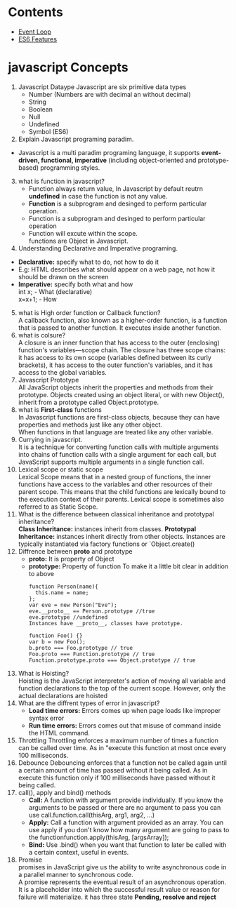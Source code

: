 # Contents
  - [Event Loop](/eventloop.md)
  - [ES6 Features](/es6.md)

# javascript Concepts
1. Javascript Dataype
   Javascript are six primitive data types
    - Number (Numbers are with decimal an without decimal)
    - String
    - Boolean
    - Null
    - Undefined
    - Symbol (ES6)
2. Explain Javascript programing paradim.
  - Javascript is a multi paradim programing language, it supports  **event-driven, functional, imperative**
   (including object-oriented and prototype-based) programming styles.
3. what is function in javascript?
   - Function always return value, In Javascript by default reutrn **undefined** in case the function is not any value.
   - **Function** is a subprogram and desinged to perform particular operation.
   - Function is a subprogram and desinged to perform particular operation
   - Function will excute within the scope.<br>
   functions are Object in Javascript.
4.  Understanding Declarative and Imperative programing.
  - **Declarative:** specify what to do, not how to do it
  -  E.g: HTML describes what should appear on a web page, not how it should be drawn on the screen
  - **Imperative:** specify both what and how\
	    int x; - What (declarative)\
	    x=x+1; - How
5. what is High order function or Callback function?\
   A callback function, also known as a higher-order function, is a function that is passed to another function. It executes inside another function.
6. what is colsure?\
   A closure is an inner function that has access to the outer (enclosing) function's variables—scope chain. The closure has three scope chains: it has access to its own scope (variables defined between its curly brackets), it has access to the outer function's variables, and it has access to the global variables.
7. Javascript Prototype \
   All JavaScript objects inherit the properties and methods from their prototype. Objects created using an object literal, or with new Object(), inherit from a prototype called Object.prototype.
8. what is **First-class** functions\
   In Javascript functions are first-class objects, because they can have properties and methods just like any other object.\
   When functions in that language are treated like any other variable.
9. Currying in javascript.\
   It is a technique for converting function calls with multiple arguments into chains of function calls with a single argument for each call, but JavaScript supports multiple arguments in a single function call. 
10. Lexical scope or static scope\
    Lexical Scope means that in a nested group of functions, the inner functions have access to the variables and other resources of their parent scope. This means that the child functions are lexically bound to the execution context of their parents. Lexical scope is sometimes also referred to as Static Scope.
 11. What is the difference between classical inheritance and prototypal inheritance?\
     **Class Inheritance:** instances inherit from classes.
     **Prototypal Inheritance:** instances inherit directly from other objects. Instances are typically instantiated via factory functions or `Object.create()
12. Diffrence between __proto__ and  prototype
    - **__proto__:** It is property of Object
    - **prototype:** Property of function
      To make it a little bit clear in addition to above
      ```To make it a little bit clear in addition to above great answers:
      function Person(name){
        this.name = name;
      }; 
      var eve = new Person("Eve");
      eve.__proto__ == Person.prototype //true
      eve.prototype //undefined
      Instances have __proto__, classes have prototype.

      function Foo() {}
      var b = new Foo();
      b.proto === Foo.prototype // true
      Foo.proto === Function.prototype // true
      Function.prototype.proto === Object.prototype // true
      ```
13. What is Hoisting?\
    Hoisting is the JavaScript interpreter's action of moving all variable and function declarations to the top of the current scope. However, only the actual declarations are hoisted
14. What are the diffrent types of error in javascript?
    - **Load time errors:** Errors comes up when page loads like improper syntax error
    - **Run time errors:** Errors comes out that misuse of command inside the HTML command.
15. Throttling
    Throttling enforces a maximum number of times a function can be called over time. As in "execute this function at most once every 100 milliseconds.
16. Debounce
    Debouncing enforces that a function not be called again until a certain amount of time has passed without it being called. As in execute this function only if 100 milliseconds have passed without it being called.
17. call(), apply and bind() methods
    - **Call:** A function with argument provide individually. If you know the arguments to be passed or there are no argument to pass you can use call.function.call(thisArg, arg1, arg2, ...)
    - **Apply:** Call a function with argument provided as an array. You can use apply if you don't know how many argument are going to pass to the functionfunction.apply(thisArg, [argsArray]);
    - **Bind:** Use .bind() when you want that function to later be called with a certain context, useful in events.
18. Promise\
    promises in JavaScript give us the ability to write asynchronous code in a parallel manner to synchronous code.\
    A promise represents the eventual result of an asynchronous operation. It is a placeholder into which the successful result value or reason for failure will materialize. it has three state **Pending, resolve  and reject**